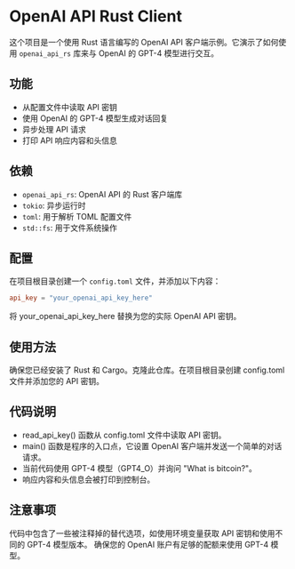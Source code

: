 # OpenAI API Rust Client

这个项目是一个使用 Rust 语言编写的 OpenAI API 客户端示例。它演示了如何使用 `openai_api_rs` 库来与 OpenAI 的 GPT-4 模型进行交互。

## 功能

- 从配置文件中读取 API 密钥
- 使用 OpenAI 的 GPT-4 模型生成对话回复
- 异步处理 API 请求
- 打印 API 响应内容和头信息

## 依赖

- `openai_api_rs`: OpenAI API 的 Rust 客户端库
- `tokio`: 异步运行时
- `toml`: 用于解析 TOML 配置文件
- `std::fs`: 用于文件系统操作

## 配置

在项目根目录创建一个 `config.toml` 文件，并添加以下内容：

```toml
api_key = "your_openai_api_key_here"
```
将 your_openai_api_key_here 替换为您的实际 OpenAI API 密钥。

## 使用方法

确保您已经安装了 Rust 和 Cargo。克隆此仓库。在项目根目录创建 config.toml 文件并添加您的 API 密钥。

## 代码说明
- read_api_key() 函数从 config.toml 文件中读取 API 密钥。
- main() 函数是程序的入口点，它设置 OpenAI 客户端并发送一个简单的对话请求。
- 当前代码使用 GPT-4 模型（GPT4_O）并询问 "What is bitcoin?"。
- 响应内容和头信息会被打印到控制台。

## 注意事项
代码中包含了一些被注释掉的替代选项，如使用环境变量获取 API 密钥和使用不同的 GPT-4 模型版本。
确保您的 OpenAI 账户有足够的配额来使用 GPT-4 模型。